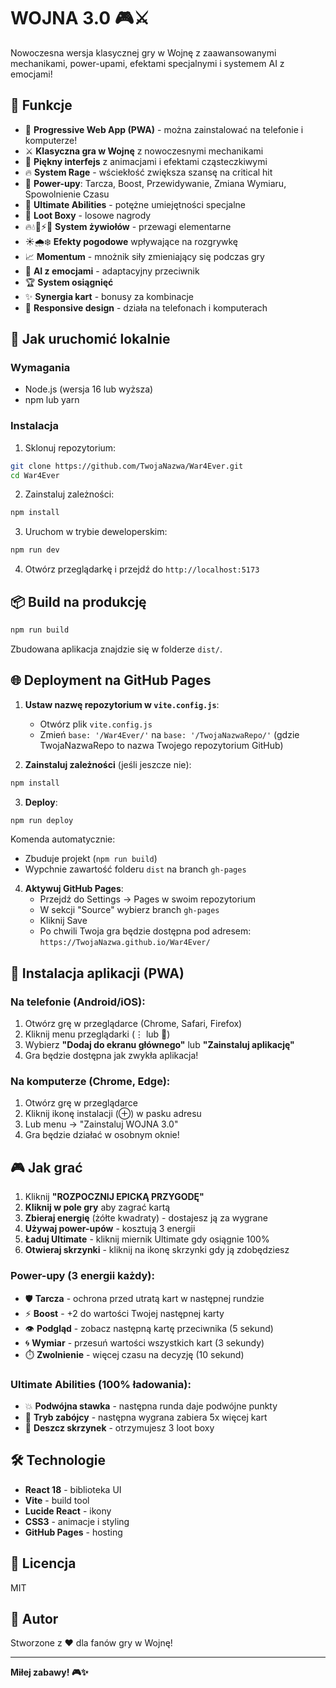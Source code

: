 # WOJNA 3.0 🎮⚔️

Nowoczesna wersja klasycznej gry w Wojnę z zaawansowanymi mechanikami, power-upami, efektami specjalnymi i systemem AI z emocjami!

## 🎯 Funkcje

- 📱 **Progressive Web App (PWA)** - można zainstalować na telefonie i komputerze!
- ⚔️ **Klasyczna gra w Wojnę** z nowoczesnymi mechanikami
- 🎨 **Piękny interfejs** z animacjami i efektami cząsteczkiwymi
- 🔥 **System Rage** - wściekłość zwiększa szansę na critical hit
- 💎 **Power-upy**: Tarcza, Boost, Przewidywanie, Zmiana Wymiaru, Spowolnienie Czasu
- 🌟 **Ultimate Abilities** - potężne umiejętności specjalne
- 🎁 **Loot Boxy** - losowe nagrody
- 🔥💧🌿⚡🌙 **System żywiołów** - przewagi elementarne
- ☀️🌧️❄️ **Efekty pogodowe** wpływające na rozgrywkę
- 📈 **Momentum** - mnożnik siły zmieniający się podczas gry
- 🤖 **AI z emocjami** - adaptacyjny przeciwnik
- 🏆 **System osiągnięć**
- ✨ **Synergia kart** - bonusy za kombinacje
- 📱 **Responsive design** - działa na telefonach i komputerach

## 🚀 Jak uruchomić lokalnie

### Wymagania
- Node.js (wersja 16 lub wyższa)
- npm lub yarn

### Instalacja

1. Sklonuj repozytorium:
```bash
git clone https://github.com/TwojaNazwa/War4Ever.git
cd War4Ever
```

2. Zainstaluj zależności:
```bash
npm install
```

3. Uruchom w trybie deweloperskim:
```bash
npm run dev
```

4. Otwórz przeglądarkę i przejdź do `http://localhost:5173`

## 📦 Build na produkcję

```bash
npm run build
```

Zbudowana aplikacja znajdzie się w folderze `dist/`.

## 🌐 Deployment na GitHub Pages

1. **Ustaw nazwę repozytorium w `vite.config.js`**:
   - Otwórz plik `vite.config.js`
   - Zmień `base: '/War4Ever/'` na `base: '/TwojaNazwaRepo/'` (gdzie TwojaNazwaRepo to nazwa Twojego repozytorium GitHub)

2. **Zainstaluj zależności** (jeśli jeszcze nie):
```bash
npm install
```

3. **Deploy**:
```bash
npm run deploy
```

Komenda automatycznie:
- Zbuduje projekt (`npm run build`)
- Wypchnie zawartość folderu `dist` na branch `gh-pages`

4. **Aktywuj GitHub Pages**:
   - Przejdź do Settings → Pages w swoim repozytorium
   - W sekcji "Source" wybierz branch `gh-pages`
   - Kliknij Save
   - Po chwili Twoja gra będzie dostępna pod adresem: `https://TwojaNazwa.github.io/War4Ever/`

## 📱 Instalacja aplikacji (PWA)

### Na telefonie (Android/iOS):
1. Otwórz grę w przeglądarce (Chrome, Safari, Firefox)
2. Kliknij menu przeglądarki (⋮ lub 􀅴)
3. Wybierz **"Dodaj do ekranu głównego"** lub **"Zainstaluj aplikację"**
4. Gra będzie dostępna jak zwykła aplikacja!

### Na komputerze (Chrome, Edge):
1. Otwórz grę w przeglądarce
2. Kliknij ikonę instalacji (⊕) w pasku adresu
3. Lub menu → "Zainstaluj WOJNA 3.0"
4. Gra będzie działać w osobnym oknie!

## 🎮 Jak grać

1. Kliknij **"ROZPOCZNIJ EPICKĄ PRZYGODĘ"**
2. **Kliknij w pole gry** aby zagrać kartą
3. **Zbieraj energię** (żółte kwadraty) - dostajesz ją za wygrane
4. **Używaj power-upów** - kosztują 3 energii
5. **Ładuj Ultimate** - kliknij miernik Ultimate gdy osiągnie 100%
6. **Otwieraj skrzynki** - kliknij na ikonę skrzynki gdy ją zdobędziesz

### Power-upy (3 energii każdy):
- 🛡️ **Tarcza** - ochrona przed utratą kart w następnej rundzie
- ⚡ **Boost** - +2 do wartości Twojej następnej karty
- 👁️ **Podgląd** - zobacz następną kartę przeciwnika (5 sekund)
- 🌀 **Wymiar** - przesuń wartości wszystkich kart (3 sekundy)
- ⏱️ **Zwolnienie** - więcej czasu na decyzję (10 sekund)

### Ultimate Abilities (100% ładowania):
- 💥 **Podwójna stawka** - następna runda daje podwójne punkty
- 🎯 **Tryb zabójcy** - następna wygrana zabiera 5x więcej kart
- 🎁 **Deszcz skrzynek** - otrzymujesz 3 loot boxy

## 🛠️ Technologie

- **React 18** - biblioteka UI
- **Vite** - build tool
- **Lucide React** - ikony
- **CSS3** - animacje i styling
- **GitHub Pages** - hosting

## 📝 Licencja

MIT

## 🎨 Autor

Stworzone z ❤️ dla fanów gry w Wojnę!

---

**Miłej zabawy! 🎮✨**

